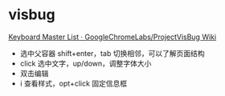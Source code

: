 # visbug

[Keyboard Master List · GoogleChromeLabs/ProjectVisBug Wiki](https://github.com/GoogleChromeLabs/ProjectVisBug/wiki/Keyboard-Master-List)

* 选中父容器 shift+enter，tab 切换相邻，可以了解页面结构
* click 选中文字，up/down，调整字体大小
* 双击编辑
* i 查看样式，opt+click 固定信息框

